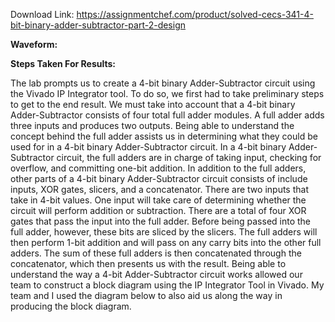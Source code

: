 Download Link: https://assignmentchef.com/product/solved-cecs-341-4-bit-binary-adder-subtractor-part-2-design
<br>



<strong>Waveform:</strong>

<strong>Steps Taken For Results:</strong>

The lab prompts us to create a 4-bit binary Adder-Subtractor circuit using the Vivado IP Integrator tool. To do so, we first had to take preliminary steps to get to the end result. We must take into account that a 4-bit binary Adder-Subtractor consists of four total full adder modules. A full adder adds three inputs and produces two outputs. Being able to understand the concept behind the full adder assists us in determining what they could be used for in a 4-bit binary Adder-Subtractor circuit. In a 4-bit binary Adder-Subtractor circuit, the full adders are in charge of taking input, checking for overflow, and committing one-bit addition. In addition to the full adders, other parts of a 4-bit binary Adder-Subtractor circuit consists of include inputs, XOR gates, slicers, and a concatenator. There are two inputs that take in 4-bit values. One input will take care of determining whether the circuit will perform addition or subtraction. There are a total of four XOR gates that pass the input into the full adder. Before being passed into the full adder, however, these bits are sliced by the slicers. The full adders will then perform 1-bit addition and will pass on any carry bits into the other full adders. The sum of these full adders is then concatenated through the concatenator, which then presents us with the result. Being able to understand the way a 4-bit Adder-Subtractor circuit works allowed our team to construct a block diagram using the IP Integrator Tool in Vivado. My team and I used the diagram below to also aid us along the way in producing the block diagram.